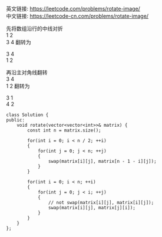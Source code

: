 英文链接: https://leetcode.com/problems/rotate-image/  
中文链接: https://leetcode-cn.com/problems/rotate-image/

先将数组沿行的中线对折   
1 2         
3 4 翻转为 

3 4  
1 2

再沿主对角线翻转   
3 4          
1 2 翻转为 

3 1  
4 2

```
class Solution {
public:
    void rotate(vector<vector<int>>& matrix) {
        const int n = matrix.size();

        for(int i = 0; i < n / 2; ++i)
        {
        	for(int j = 0; j < n; ++j)
        	{
        		swap(matrix[i][j], matrix[n - 1 - i][j]);
        	}
        }

        for(int i = 0; i < n; ++i)
        {
        	for(int j = 0; j < i; ++j)
        	{
        		// not swap(matrix[i][j], matrix[i][j]);
        		swap(matrix[i][j], matrix[j][i]);
        	}
        }
    }
};
```
